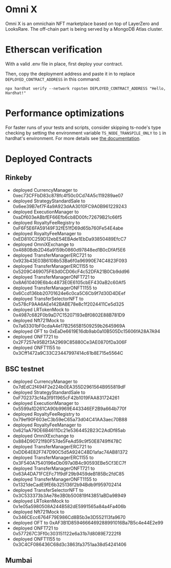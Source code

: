 # Omni X

Omni X is an omnichain NFT marketplace based on top of LayerZero and LooksRare. The off-chain part is being served by a MongoDB Atlas cluster.

# Etherscan verification

With a valid .env file in place, first deploy your contract.

Then, copy the deployment address and paste it in to replace `DEPLOYED_CONTRACT_ADDRESS` in this command:

```shell
npx hardhat verify --network ropsten DEPLOYED_CONTRACT_ADDRESS "Hello, Hardhat!"
```

# Performance optimizations

For faster runs of your tests and scripts, consider skipping ts-node's type checking by setting the environment variable `TS_NODE_TRANSPILE_ONLY` to `1` in hardhat's environment. For more details see [the documentation](https://hardhat.org/guides/typescript.html#performance-optimizations).

# Deployed Contracts
## Rinkeby
- deployed CurrencyManager to  0xec73CFFbD83c878fc4f50c0Cd74A5c119289ae07
- deployed StrategyStandardSale to  0x6ee39B7ef7F4a9A923dAA3010FC9A0B961229243
- deployed ExecutionManager to  0xaDf603eABbfEF66Efb6cb8D00fc72679B21c66f5
- deployed RoyaltyFeeRegistry to  0xF6F5E6FA59149F32fE51fD69d65b760Fe54E4abe
- deployed RoyaltyFeeManager to  0xED810C259D12ebE54EBAde1EbDa93850489EfcC7
- deployed OmniXExchange to  0x4880Bdb2D46a9159b0860d97848ed1B0cDfAf5E6
- deployed TransferManagerERC721 to  0x923b43E03B6108b53Ba6f0a96990E74C4823F093
- deployed TransferManagerERC1155 to  0x5209C469075F63d0CD06cF4c52DFA21B0Cb9dd96
- deployed TransferManagerONFT721 to  0x8A610409E6b4c4873E0E6105cbEF430aB2c60Af5
- deployed TransferManagerONFT1155 to  0x6Ccd136bb20701624e6c0ca5C6Cb9f7d30D4DEef
- deployed TransferSelectorNFT to  0x578cF9AA6AEe142BABE78e8c1f2024411Ce5d325
- deployed LRTokenMock to  0x4987c682F0b9aD7C15207193eBf0802E88B781D9
- deployed Nft721Mock to  0x7a63301bF0cdaA4e17B2565B1509259b2645969A
- deployed OFT to  0xEaDe6619E16db9ab0a10B505Dc15606fA28A7A94
- deployed ONFT721 to  0x2F7257e95B2f3A2969C85880Ce3AE0870fDa306F
- deployed ONFT1155 to  0x3Cff1472a9C33C23447997414c61b8E715e5564C

## BSC testnet
- deployed CurrencyManager to  0x7dEdC2f494F2e224b0EA355D2961564B955819dF
- deployed StrategyStandardSale to  0xF702373cf4a3f911965cF42b1019FAA831724261
- deployed ExecutionManager to  0x5599a1D261CA90b9969E443346EF2B9a664b770f
- deployed RoyaltyFeeRegistry to  0x79ef90F603eC3b59eC65a73d04C41AA3aec70B88
- deployed RoyaltyFeeManager to  0x621aA79DE6B4611Dc21e5364452B23C2AdDf85ab
- deployed OmniXExchange to  0x884D90721f80F57de5FeAd59c9f50E8749ff478C
- deployed TransferManagerERC721 to  0xDD64E82F747D90C5d5A924C4BD1afac74AB81372
- deployed TransferManagerERC1155 to  0x3F540A7540196eDb097a0B4c90593EBe5Cf3EC7f
- deployed TransferManagerONFT721 to  0x63A4DA71FCEFc71f9dF29b9459deB185Bc2fdC85
- deployed TransferManagerONFT1155 to  0x1321deCadE9fE6b325136f2b94Bdb9f959702414
- deployed TransferSelectorNFT to  0x3C533373b3Ae78e3B0b500819f43851aBDa98949
- deployed LRTokenMock to  0x1e05a5980508A244B582dE5991565a84a4Fa406b
- deployed Nft721Mock to  0x346CEcc6764F79E986Cd8B5b3e3D552113fa9670
- deployed OFT to  0xAF3B1D8594666469288991016Ba7B5c4e44E2e99
- deployed ONFT721 to  0x577267C3Ff0c303151122e6a31b7d8089E7222f8
- deployed ONFT1155 to  0x3C4CF086436C68d3c3863fa3751aa38d54241406

## Mumbai